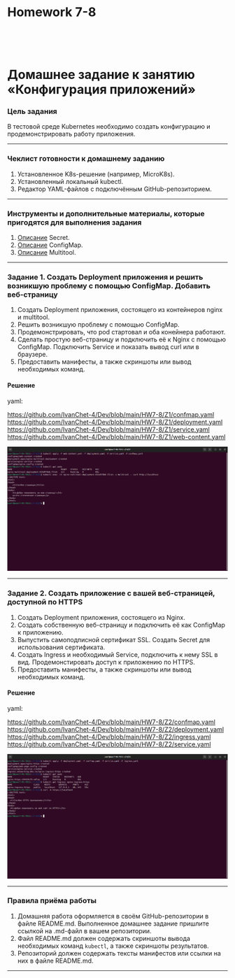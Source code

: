 <h1>Homework 7-8 </h1> <br>
<br>
<br>


# Домашнее задание к занятию «Конфигурация приложений»

### Цель задания

В тестовой среде Kubernetes необходимо создать конфигурацию и продемонстрировать работу приложения.

------

### Чеклист готовности к домашнему заданию

1. Установленное K8s-решение (например, MicroK8s).
2. Установленный локальный kubectl.
3. Редактор YAML-файлов с подключённым GitHub-репозиторием.

------

### Инструменты и дополнительные материалы, которые пригодятся для выполнения задания

1. [Описание](https://kubernetes.io/docs/concepts/configuration/secret/) Secret.
2. [Описание](https://kubernetes.io/docs/concepts/configuration/configmap/) ConfigMap.
3. [Описание](https://github.com/wbitt/Network-MultiTool) Multitool.

------

### Задание 1. Создать Deployment приложения и решить возникшую проблему с помощью ConfigMap. Добавить веб-страницу

1. Создать Deployment приложения, состоящего из контейнеров nginx и multitool.
2. Решить возникшую проблему с помощью ConfigMap.
3. Продемонстрировать, что pod стартовал и оба конейнера работают.
4. Сделать простую веб-страницу и подключить её к Nginx с помощью ConfigMap. Подключить Service и показать вывод curl или в браузере.
5. Предоставить манифесты, а также скриншоты или вывод необходимых команд.


<h4>Решение</h4>

yaml:   <br>

<https://github.com/IvanChet-4/Dev/blob/main/HW7-8/Z1/confmap.yaml> <br>
<https://github.com/IvanChet-4/Dev/blob/main/HW7-8/Z1/deployment.yaml> <br>
<https://github.com/IvanChet-4/Dev/blob/main/HW7-8/Z1/service.yaml> <br>
<https://github.com/IvanChet-4/Dev/blob/main/HW7-8/Z1/web-content.yaml> <br>

![Результат решения задачи 1](https://github.com/IvanChet-4/Dev/blob/main/images/Homework%207-8/1-1.png)

------

### Задание 2. Создать приложение с вашей веб-страницей, доступной по HTTPS 

1. Создать Deployment приложения, состоящего из Nginx.
2. Создать собственную веб-страницу и подключить её как ConfigMap к приложению.
3. Выпустить самоподписной сертификат SSL. Создать Secret для использования сертификата.
4. Создать Ingress и необходимый Service, подключить к нему SSL в вид. Продемонстировать доступ к приложению по HTTPS. 
4. Предоставить манифесты, а также скриншоты или вывод необходимых команд.


<h4>Решение</h4>

yaml:   <br>

<https://github.com/IvanChet-4/Dev/blob/main/HW7-8/Z2/confmap.yaml> <br>
<https://github.com/IvanChet-4/Dev/blob/main/HW7-8/Z2/deployment.yaml> <br>
<https://github.com/IvanChet-4/Dev/blob/main/HW7-8/Z2/ingress.yaml> <br>
<https://github.com/IvanChet-4/Dev/blob/main/HW7-8/Z2/service.yaml> <br>

![Результат решения задачи 2](https://github.com/IvanChet-4/Dev/blob/main/images/Homework%207-8/2-1.png)

------

### Правила приёма работы

1. Домашняя работа оформляется в своём GitHub-репозитории в файле README.md. Выполненное домашнее задание пришлите ссылкой на .md-файл в вашем репозитории.
2. Файл README.md должен содержать скриншоты вывода необходимых команд `kubectl`, а также скриншоты результатов.
3. Репозиторий должен содержать тексты манифестов или ссылки на них в файле README.md.

------
